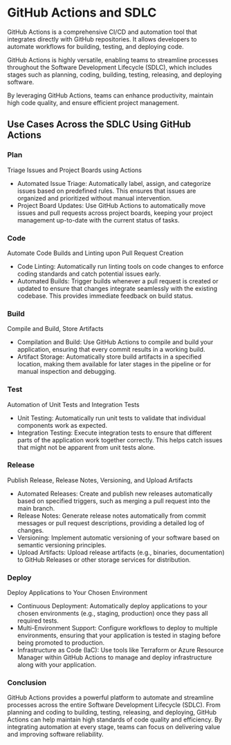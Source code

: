 # GitHub Actions and SDLC

GitHub Actions is a comprehensive CI/CD and automation tool that integrates directly with GitHub repositories. It allows developers to automate workflows for building, testing, and deploying code. 

GitHub Actions is highly versatile, enabling teams to streamline processes throughout the Software Development Lifecycle (SDLC), which includes stages such as planning, coding, building, testing, releasing, and deploying software. 

By leveraging GitHub Actions, teams can enhance productivity, maintain high code quality, and ensure efficient project management.

## Use Cases Across the SDLC Using GitHub Actions

### Plan

Triage Issues and Project Boards using Actions
- Automated Issue Triage: Automatically label, assign, and categorize issues based on predefined rules. This ensures that issues are organized and prioritized without manual intervention.
- Project Board Updates: Use GitHub Actions to automatically move issues and pull requests across project boards, keeping your project management up-to-date with the current status of tasks.

### Code

Automate Code Builds and Linting upon Pull Request Creation
- Code Linting: Automatically run linting tools on code changes to enforce coding standards and catch potential issues early.
- Automated Builds: Trigger builds whenever a pull request is created or updated to ensure that changes integrate seamlessly with the existing codebase. This provides immediate feedback on build status.

### Build

Compile and Build, Store Artifacts
- Compilation and Build: Use GitHub Actions to compile and build your application, ensuring that every commit results in a working build.
- Artifact Storage: Automatically store build artifacts in a specified location, making them available for later stages in the pipeline or for manual inspection and debugging.

### Test

Automation of Unit Tests and Integration Tests
- Unit Testing: Automatically run unit tests to validate that individual components work as expected.
- Integration Testing: Execute integration tests to ensure that different parts of the application work together correctly. This helps catch issues that might not be apparent from unit tests alone.

### Release

Publish Release, Release Notes, Versioning, and Upload Artifacts
- Automated Releases: Create and publish new releases automatically based on specified triggers, such as merging a pull request into the main branch.
- Release Notes: Generate release notes automatically from commit messages or pull request descriptions, providing a detailed log of changes.
- Versioning: Implement automatic versioning of your software based on semantic versioning principles.
- Upload Artifacts: Upload release artifacts (e.g., binaries, documentation) to GitHub Releases or other storage services for distribution.

### Deploy

Deploy Applications to Your Chosen Environment
- Continuous Deployment: Automatically deploy applications to your chosen environments (e.g., staging, production) once they pass all required tests.
- Multi-Environment Support: Configure workflows to deploy to multiple environments, ensuring that your application is tested in staging before being promoted to production.
- Infrastructure as Code (IaC): Use tools like Terraform or Azure Resource Manager within GitHub Actions to manage and deploy infrastructure along with your application.

### Conclusion

GitHub Actions provides a powerful platform to automate and streamline processes across the entire Software Development Lifecycle (SDLC). From planning and coding to building, testing, releasing, and deploying, GitHub Actions can help maintain high standards of code quality and efficiency. By integrating automation at every stage, teams can focus on delivering value and improving software reliability.
